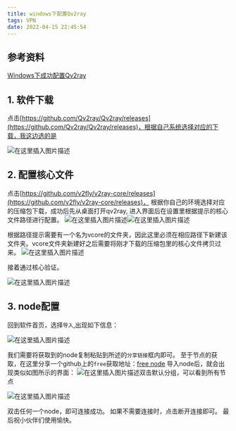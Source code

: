 ```yaml
---
title: windows下配置Qv2ray
tags: VPN
date: 2022-04-15 22:45:54
---
```


## 参考资料
[Windows下成功配置Qv2ray ](https://bella722.github.io/post/a6ffce94.html)
## 1. 软件下载
点击[https://github.com/Qv2ray/Qv2ray/releases](https://github.com/Qv2ray/Qv2ray/releases)，根据自己系统选择对应的下载，我这边选的是

![在这里插入图片描述](https://img-blog.csdnimg.cn/184030d4a7d84df0b758302180986f47.png?x-oss-process=image/watermark,type_ZHJvaWRzYW5zZmFsbGJhY2s,shadow_50,text_Q1NETiBAQ0hIMzIxMw==,size_20,color_FFFFFF,t_70,g_se,x_16)
## 2. 配置核心文件
点击[https://github.com/v2fly/v2ray-core/releases](https://github.com/v2fly/v2ray-core/releases)，
根据你自己的环境选择对应的压缩包下载，成功后先从桌面打开qv2ray, 进入界面后在设置里根据提示的核心文件路径进行配置。
![在这里插入图片描述](https://img-blog.csdnimg.cn/e3a364ecd3d94f188b74f56fccc1e15b.png?x-oss-process=image/watermark,type_ZHJvaWRzYW5zZmFsbGJhY2s,shadow_50,text_Q1NETiBAQ0hIMzIxMw==,size_20,color_FFFFFF,t_70,g_se,x_16)![在这里插入图片描述](https://img-blog.csdnimg.cn/a1548a747ac9401c9d6db52a4d832b56.png?x-oss-process=image/watermark,type_ZHJvaWRzYW5zZmFsbGJhY2s,shadow_50,text_Q1NETiBAQ0hIMzIxMw==,size_20,color_FFFFFF,t_70,g_se,x_16)

根据路径提示需要有一个名为vcore的文件夹，因此这里必须在相应路径下新建该文件夹。vcore文件夹新建好之后需要将刚才下载的压缩包里的核心文件拷贝过来。
![在这里插入图片描述](https://img-blog.csdnimg.cn/50d0c1de012145a29fb10d4d6fff2bb2.png?x-oss-process=image/watermark,type_ZHJvaWRzYW5zZmFsbGJhY2s,shadow_50,text_Q1NETiBAQ0hIMzIxMw==,size_20,color_FFFFFF,t_70,g_se,x_16)

接着通过核心验证。

![在这里插入图片描述](https://img-blog.csdnimg.cn/4fe99280cead45a98119e31f758eadf0.png?x-oss-process=image/watermark,type_ZHJvaWRzYW5zZmFsbGJhY2s,shadow_50,text_Q1NETiBAQ0hIMzIxMw==,size_20,color_FFFFFF,t_70,g_se,x_16)

## 3. node配置

回到软件首页，选择`导入`,出现如下信息：

![在这里插入图片描述](https://img-blog.csdnimg.cn/9375283d8c7f493fa9d89731edf57d89.png?x-oss-process=image/watermark,type_ZHJvaWRzYW5zZmFsbGJhY2s,shadow_50,text_Q1NETiBAQ0hIMzIxMw==,size_20,color_FFFFFF,t_70,g_se,x_16)

我们需要将获取到的node复制粘贴到所述的`分享链接`框内即可。
至于节点的获取，在这里分享一个github上的`free`获取地址：[free node](https://github.com/iwxf/free-v2ray)
导入node后，就会出现类似如图所示的界面：
![在这里插入图片描述](https://img-blog.csdnimg.cn/8b2904c2640d43a6ab2ef7492ec36edd.png?x-oss-process=image/watermark,type_ZHJvaWRzYW5zZmFsbGJhY2s,shadow_50,text_Q1NETiBAQ0hIMzIxMw==,size_20,color_FFFFFF,t_70,g_se,x_16)双击默认分组，可以看到所有节点

![在这里插入图片描述](https://img-blog.csdnimg.cn/ac5c0eac89b94e43894ca6204cecfa4f.png?x-oss-process=image/watermark,type_ZHJvaWRzYW5zZmFsbGJhY2s,shadow_50,text_Q1NETiBAQ0hIMzIxMw==,size_20,color_FFFFFF,t_70,g_se,x_16)

双击任何一个node，即可连接成功。
如果不需要连接时，点击断开连接即可。
最后祝小伙伴们使用愉快。







